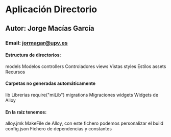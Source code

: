 # Aplicación Directorio
## Autor: Jorge Macías García
### Email: jormagar@upv.es

#### Estructura de directorios:

models              Modelos
controllers         Controladores
views               Vistas
styles              Estilos
assets              Recursos

#### Carpetas no generadas automáticamente

lib                 Librerias require("miLib")
migrations			Migraciones
widgets				Widgets de Alloy 

#### En la raiz tenemos:

alloy.jmk           MakeFile de Alloy, con este fichero podemos personalizar el build
config.json         Fichero de dependencias y constantes

